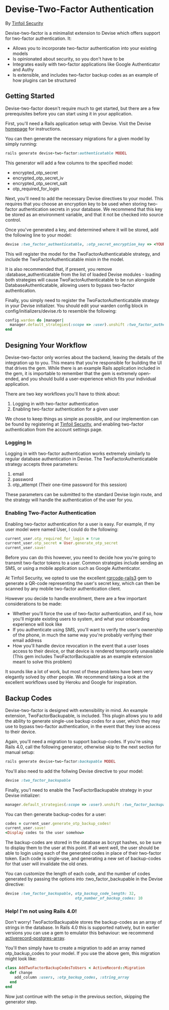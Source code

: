 # Devise-Two-Factor Authentication
By [Tinfoil Security](http://tinfoilsecurity.com/)

Devise-two-factor is a minimalist extension to Devise which offers support for two-factor authentication. It:

* Allows you to incorporate two-factor authentication into your existing models
* Is opinionated about security, so you don't have to be
* Integrates easily with two-factor applications like Google Authenticator and Authy
* Is extensible, and includes two-factor backup codes as an example of how plugins can be structured

## Getting Started
Devise-two-factor doesn't require much to get started, but there are a few prerequisites before you can start using it in your application.

First, you'll need a Rails application setup with Devise. Visit the Devise [homepage](https://github.com/plataformatec/devise) for instructions.

You can then generate the necessary migrations for a given model by simply running:

```ruby
rails generate devise-two-factor:authenticatable MODEL
```

This generator will add a few columns to the specified model:

* encrypted_otp_secret
* encrypted_otp_secret_iv
* encrypted_otp_secret_salt
* otp_required_for_login

Next, you'll need to add the necessary Devise directives to your model. This requires that you choose an encryption key to be used when storing two-factor authentication secrets in your database. We recommend that this key be stored as an environment variable, and that it not be checked into source control.

Once you've generated a key, and determined where it will be stored, add the following line to your model:

```ruby
devise :two_factor_authenticatable, :otp_secret_encryption_key => <YOUR KEY HERE>
```

This will register the model for the TwoFactorAuthenticatable strategy, and include the TwoFactorAuthenticatable mixin in the model.

It is also recommended that, if present, you remove :database_authenticatable from the list of loaded Devise modules - loading both strategies will cause TwoFactorAuthenticatable to be run alongside DatabaseAuthenticatable, allowing users to bypass two-factor authentication.

Finally, you simply need to register the TwoFactorAuthenticatable strategy in your Devise initializer. You should edit your warden config block in config/initializers/devise.rb to resemble the following:

```ruby
config.warden do |manager|
  manager.default_strategies(:scope => :user).unshift :two_factor_authenticatable
end
```

## Designing Your Workflow
Devise-two-factor only worries about the backend, leaving the details of the integration up to you. This means that you're responsible for building the UI that drives the gem. While there is an example Rails application included in the gem, it is importable to remember that the gem is extremely open-ended, and you should build a user-experience which fits your individual application.

There are two key workflows you'll have to think about:

1. Logging in with two-factor authentication
2. Enabling two-factor authentication for a given user

We chose to keep things as simple as possible, and our implemention can be found by registering at [Tinfoil Security](https://tinfoilsecurity.com/), and enabling two-factor authentication from the account settings page.


### Logging In
Logging in with two-factor authentication works extremely similarly to regular database authentication in Devise. The TwoFactorAuthenticatable strategy accepts three parameters:

1. email
2. password
3. otp_attempt (Their one-time password for this session)

These parameters can be submitted to the standard Devise login route, and the strategy will handle the authentication of the user for you.

### Enabling Two-Factor Authentication
Enabling two-factor authentication for a user is easy. For example, if my user model were named User, I could do the following:

```ruby
current_user.otp_required_for_login = true
current_user.otp_secret = User.generate_otp_secret
current_user.save!
```

Before you can do this however, you need to decide how you're going to transmit two-factor tokens to a user. Common strategies include sending an SMS, or using a mobile application such as Google Authenticator.

At Tinfoil Security, we opted to use the excellent [rqrcode-rails3](https://github.com/samvincent/rqrcode-rails3) gem to generate a QR-code representing the user's secret key, which can then be scanned by any mobile two-factor authentication client.

However you decide to handle enrollment, there are a few important considerations to be made:

* Whether you'll force the use of two-factor authentication, and if so, how you'll migrate existing users to system, and what your onboarding experience will look like
* If you authenticate using SMS, you'll want to verify the user's ownership of the phone, in much the same way you're probably verifying their email address
* How you'll handle device revocation in the event that a user loses access to their device, or that device is rendered temporarily unavailable (This gem includes TwoFactorBackupable as an example extension meant to solve this problem)

It sounds like a lot of work, but most of these problems have been very elegantly solved by other people. We recommend taking a look at the excellent workflows used by Heroku and Google for inspiration.

## Backup Codes
Devise-two-factor is designed with extensibility in mind. An example extension, TwoFactorBackupable, is included. This plugin allows you to add the ability to generate single-use backup codes for a user, which they may use to bypass two-factor authentication, in the event that they lose access to their device.

Again, you'll need a migration to support backup-codes. If you're using Rails 4.0, call the following generator, otherwise skip to the next section for manual setup:

```ruby
rails generate devise-two-factor:backupable MODEL
```

You'll also need to add the follwing Devise directive to your model:

```ruby
devise :two_factor_backupable
```

Finally, you'l need to enable the TwoFactorBackupable strategy in your Devise initializer:

```ruby
manager.default_strategies(:scope => :user).unshift :two_factor_backupable
```

You can then generate backup-codes for a user:

```ruby
codes = current_user.generate_otp_backup_codes!
current_user.save!
<Display codes to the user somehow>
```

The backup-codes are stored in the database as bcrypt hashes, so be sure to display them to the user at this point. If all went well, the user should be able to login using each of the generated codes in place of their two-factor token. Each code is single-use, and generating a new set of backup-codes for that user will invalidate the old ones.

You can customize the length of each code, and the number of codes generated by passing the options into :two_factor_backupable in the Devise directive:

```ruby
devise :two_factor_backupable, otp_backup_code_length: 32,
                               otp_number_of_backup_codes: 10
```

### Help! I'm not using Rails 4.0!
Don't worry! TwoFactorBackupable stores the backup-codes as an array of strings in the database. In Rails 4.0 this is supported natively, but in earlier versions you can use a gem to emulator this behaviour: we recommend [activerecord-postgres-array](https://github.com/tlconnor/activerecord-postgres-array).

You'll then simply have to create a migration to add an array named otp_backup_codes to your model. If you use the above gem, this migration might look like:

```ruby
class AddTwoFactorBackupCodesToUsers < ActiveRecord::Migration
  def change
    add_column :users, :otp_backup_codes, :string_array
  end
end
```

Now just continue with the setup in the previous section, skipping the generator step.

